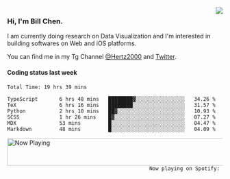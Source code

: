 <img  align="right" src="https://github-readme-stats.vercel.app/api?username=BillChen2k&show_icons=false&count_private=true&hide_title=true">

### Hi, I'm Bill Chen.

I am currently doing research on Data Visualization and I'm interested in building softwares on Web and iOS platforms.

You can find me in my Tg Channel [@Hertz2000](https://t.me/Hertz2000) and [Twitter](https://twitter.com/billchen2k).

#### Coding status last week

<!--START_SECTION:waka-->

```text
Total Time: 19 hrs 39 mins

TypeScript       6 hrs 48 mins   ████████▓░░░░░░░░░░░░░░░░   34.26 %
TeX              6 hrs 16 mins   ████████░░░░░░░░░░░░░░░░░   31.57 %
Python           2 hrs 10 mins   ██▓░░░░░░░░░░░░░░░░░░░░░░   10.93 %
SCSS             1 hr 26 mins    █▓░░░░░░░░░░░░░░░░░░░░░░░   07.27 %
MDX              53 mins         █░░░░░░░░░░░░░░░░░░░░░░░░   04.47 %
Markdown         48 mins         █░░░░░░░░░░░░░░░░░░░░░░░░   04.09 %
```

<!--END_SECTION:waka-->


<div>
<a href="https://spotify-now-playing.billchen2k.vercel.app/now-playing?open">
   <img align="right" src="https://spotify-now-playing.billchen2k.vercel.app/now-playing" width="540" height="64" alt="Now Playing">
</a>
</div>

<div>
<p align="right"><code>Now playing on Spotify: </code></p>
</div>

<!--
**BillChen2K/BillChen2K** is a ✨ _special_ ✨ repository because its `README.md` (this file) appears on your GitHub profile.

Here are some ideas to get you started:

- 🔭 I’m currently working on ...
- 🌱 I’m currently learning ...
- 👯 I’m looking to collaborate on ...
- 🤔 I’m looking for help with ...
- 💬 Ask me about ...
- 📫 How to reach me: ...
- 😄 Pronouns: ...
- ⚡ Fun fact: ...
-->
